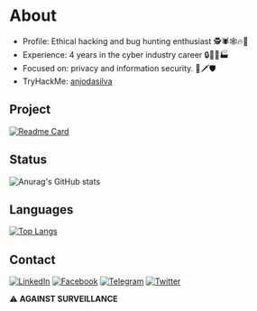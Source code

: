 # About

- Profile: Ethical hacking and bug hunting enthusiast 🕵️🕷️🕸️🔥💨
- Experience: 4 years in the cyber industry career 🔒🔑🌐🏭
- Focused on: privacy and information security. 🥷🗡️🛡️
- TryHackMe: [anjodasilva](https://tryhackme.com/p/anjodasilva)


## Project
[![Readme Card](https://github-readme-stats.vercel.app/api/pin/?username=anjodasilva&repo=gap)](https://github.com/anjodasilva/gap)

## Status
![Anurag's GitHub stats](https://github-readme-stats.vercel.app/api?username=anjodasilva&show_icons=true&theme=swift)

## Languages
[![Top Langs](https://github-readme-stats.vercel.app/api/top-langs/?username=anjodasilva&layout=donut)](https://github.com/anuraghazra/github-readme-stats)

## Contact

[![LinkedIn](https://img.shields.io/badge/linkedin-%230077B5.svg?style=for-the-badge&logo=linkedin&logoColor=white)](https://www.linkedin.com/in/anjodasilva)
[![Facebook](https://img.shields.io/badge/Facebook-%231877F2.svg?style=for-the-badge&logo=Facebook&logoColor=white)](https://instagram.com/anjodasilva_)
[![Telegram](https://img.shields.io/badge/Telegram-2CA5E0?style=for-the-badge&logo=telegram&logoColor=white)](https://t.me/anjodasilva)
[![Twitter](https://img.shields.io/badge/Twitter-1DA1F2?style=for-the-badge&logo=twitter&logoColor=white)](https://twitter.com/anjodasilva_)

<!---
anjodasilva/anjodasilva is a ✨ special ✨ repository because its `README.md` (this file) appears on your GitHub profile.
You can click the Preview link to take a look at your changes.
--->
⚠️ **AGAINST SURVEILLANCE**
